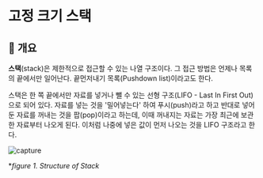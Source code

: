 # 고정 크기 스택
## 📢 개요
  **스택**(stack)은 제한적으로 접근할 수 있는 나열 구조이다. 그 접근 방법은 언제나 목록의 끝에서만 일어난다. 끝먼저내기 목록(Pushdown list)이라고도 한다.
  
  스택은 한 쪽 끝에서만 자료를 넣거나 뺄 수 있는 선형 구조(LIFO - Last In First Out)으로 되어 있다. 자료를 넣는 것을 '밀어넣는다' 하여 푸시(push)라고 하고 반대로 넣어둔 자료를 꺼내는 것을 팝(pop)이라고 하는데, 이때 꺼내지는 자료는 가장 최근에 보관한 자료부터 나오게 된다. 이처럼 나중에 넣은 값이 먼저 나오는 것을 LIFO 구조라고 한다.
  
  ![capture](https://upload.wikimedia.org/wikipedia/commons/thumb/2/29/Data_stack.svg/1024px-Data_stack.svg.png)
  
  
  **figure 1. Structure of Stack*
